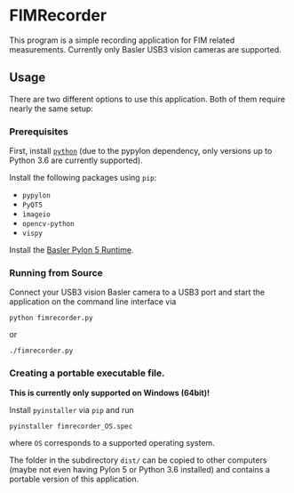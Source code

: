 # FIMRecorder

This program is
a simple recording application for FIM related
measurements. 
Currently only Basler USB3 vision cameras are supported.

## Usage
There are two different options to use this application.
Both of them require nearly the same setup:

### Prerequisites

First, install [`python`](https://www.python.org/)
(due to the pypylon dependency, only versions 
up to Python 3.6 are currently supported).

Install the following packages using `pip`:
- `pypylon`
- `PyQT5`
- `ìmageio`
- `opencv-python`
- `vispy`

Install the [Basler Pylon 5 Runtime](https://www.baslerweb.com/de/vertrieb-support/downloads/downloads-software/pylon-5-0-12-runtime/).

### Running from Source

Connect your USB3 vision Basler camera to a USB3 port
and start the application on the command line interface via
```
python fimrecorder.py
```
or
```
./fimrecorder.py
```

### Creating a portable executable file.
**This is currently only supported on Windows (64bit)!**

Install `pyinstaller` via `pip` and run
```
pyinstaller fimrecorder_OS.spec
```
where `OS` corresponds to a supported operating system.

The folder in the subdirectory `dist/` can be copied 
to other computers (maybe not even having Pylon 5 
or Python 3.6 installed) and contains a portable version
of this application.